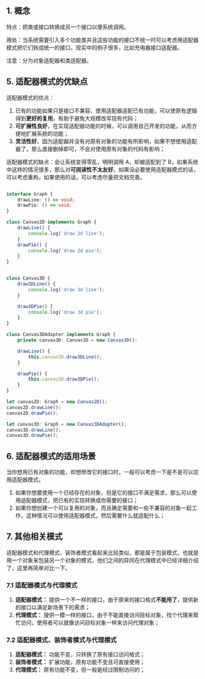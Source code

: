 ## 1. 概念

特点：把类或接口转换成另一个接口以便系统调用。

用处：当系统需要引入多个功能类并且这些功能的接口不统一时可以考虑用适配器模式把它们转成统一的接口，现实中的例子很多，比如充电器接口适配器。

注意：分为对象适配器和类适配器。



## 5. 适配器模式的优缺点

适配器模式的优点：

1. 已有的功能如果只是接口不兼容，使用适配器适配已有功能，可以使原有逻辑得到**更好的复用**，有助于避免大规模改写现有代码；
2. **可扩展性良好**，在实现适配器功能的时候，可以调用自己开发的功能，从而方便地扩展系统的功能；
3. **灵活性好**，因为适配器并没有对原有对象的功能有所影响，如果不想使用适配器了，那么直接删掉即可，不会对使用原有对象的代码有影响；

适配器模式的缺点：会让系统变得零乱，明明调用 A，却被适配到了 B，如果系统中这样的情况很多，那么对**可阅读性不太友好**。如果没必要使用适配器模式的话，可以考虑重构，如果使用的话，可以考虑尽量把文档完善。



```typescript

interface Graph {
    drawLine: () => void;
    drawPie: () => void;
}

class Canvas2D implements Graph {
    drawLine() {
        console.log('draw 2d line');
    }
    drawPie() {
        console.log('draw 2d pie');
    }
}


class Canvas3D {
    draw3DLine() {
        console.log('draw 3d line');
    }

    draw3DPie() {
        console.log('draw 3d pie');
    }
}

class Canvas3DAdapter implements Graph {
    private canvas3D: Canvas3D = new Canvas3D();

    drawLine() {
        this.canvas3D.draw3DLine();
    }

    drawPie() {
        this.canvas3D.draw3DPie();
    }
}

let canvas2D: Graph = new Canvas2D();
canvas2D.drawLine();
canvas2D.drawPie();

let canvas3D: Graph = new Canvas3DAdapter();
canvas3D.drawLine();
canvas3D.drawPie();
```





## 6. 适配器模式的适用场景

当你想用已有对象的功能，却想修改它的接口时，一般可以考虑一下是不是可以应用适配器模式。

1. 如果你想要使用一个已经存在的对象，但是它的接口不满足需求，那么可以使用适配器模式，把已有的实现转换成你需要的接口；
2. 如果你想创建一个可以复用的对象，而且确定需要和一些不兼容的对象一起工作，这种情况可以使用适配器模式，然后需要什么就适配什么；



## 7. 其他相关模式

适配器模式和代理模式、装饰者模式看起来比较类似，都是属于包装模式，也就是用一个对象来包装另一个对象的模式，他们之间的异同在代理模式中已经详细介绍了，这里再简单对比一下。



### 7.1 适配器模式与代理模式

1. **适配器模式：** 提供一个不一样的接口，由于原来的接口格式**不能用了**，提供新的接口以满足新场景下的需求；
2. **代理模式：** 提供一模一样的接口，由于不能直接访问目标对象，找个代理来帮忙访问，使用者可以就像访问目标对象一样来访问代理对象；



### 7.2 适配器模式、装饰者模式与代理模式

1. **适配器模式：** 功能不变，只转换了原有接口访问格式；
2. **装饰者模式：** 扩展功能，原有功能不变且可直接使用；
3. **代理模式：** 原有功能不变，但一般是经过限制访问的；